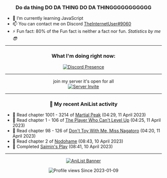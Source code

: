 <div align="center">

### Do da thing DO DA THING DO DA THINGGGGGGGGGGG
</div>

- 🌱 I’m currently learning JavaScript
- 📫 You can contact me on Discord [TheInternetUser#9060](https://discord.com/users/534117072796385300)
- ⚡ Fun fact: 80% of the Fun fact is neither a fact nor fun. _Statistics by me 😎_
<hr>

<div align="center">

### What I'm doing right now:
[![Discord Presence](https://lanyard.cnrad.dev/api/534117072796385300)](https://discord.com/users/534117072796385300)
<hr>

join my server it's open for all <br>
[![Server Invite](https://invidget.switchblade.xyz/bfYgVHxrSs)](https://discord.gg/bfYgVHxrSs)

<hr>
  
### 🌸 My recent AniList activity

</div>

<!-- ANILIST_ACTIVITY:start -->

-   📖 Read chapter 1001 - 3214 of [Martial Peak](https://anilist.co/manga/104494) (04:29, 11 April 2023)
-   📖 Read chapter 1 - 106 of [The Player Who Can't Level Up](https://anilist.co/manga/130511) (04:25, 11 April 2023)
-   📖 Read chapter 98 - 126 of [Don't Toy With Me, Miss Nagatoro](https://anilist.co/manga/100664) (04:20, 11 April 2023)
-   📖 Read chapter 2 of [Nodohame](https://anilist.co/manga/131211) (08:43, 10 April 2023)
-   📖 Completed [Saimin's Play](https://anilist.co/manga/139929) (08:41, 10 April 2023)

<!-- ANILIST_ACTIVITY:end -->
<hr>

<div align="center">

[![AniList Banner](https://img.anili.st/User/929966)](https://anilist.co/user/TheInternetUser)

![Profile views](https://gpvc.arturio.dev/TheInternetUse7) Since 2023-01-09

</div>
